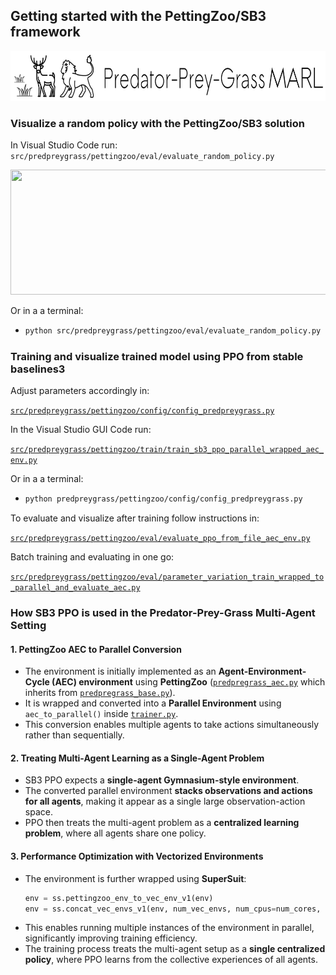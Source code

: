 ## Getting started with the PettingZoo/SB3 framework

<p align="center">
    <img src="../../../assets/images/readme/predpreygrass.png" width="700" height="80"/> 
</p>

### Visualize a random policy with the PettingZoo/SB3 solution
In Visual Studio Code run:
```src/predpreygrass/pettingzoo/eval/evaluate_random_policy.py```
</br>
<p align="center">
    <img src="../../../assets/images/gifs/predpreygrass_random.gif" width="1000" height="200"/>
</p>

Or in a a terminal:

-   ```bash 
    python src/predpreygrass/pettingzoo/eval/evaluate_random_policy.py 
    ```
### Training and visualize trained model using PPO from stable baselines3

Adjust parameters accordingly in:

[```src/predpreygrass/pettingzoo/config/config_predpreygrass.py```](https://github.com/doesburg11/PredPreyGrass/blob/main/src/predpreygrass/pettingzoo/config/config_predpreygrass.py)

In the Visual Studio GUI Code run:

[```src/predpreygrass/pettingzoo/train/train_sb3_ppo_parallel_wrapped_aec_env.py```](https://github.com/doesburg11/PredPreyGrass/blob/main/src/predpreygrass/pettingzoo/train/train_sb3_ppo_parallel_wrapped_aec_env.py)

Or in a a terminal:

-   ```bash 
    python predpreygrass/pettingzoo/config/config_predpreygrass.py 
    ```


To evaluate and visualize after training follow instructions in:

[```src/predpreygrass/pettingzoo/eval/evaluate_ppo_from_file_aec_env.py```](https://github.com/doesburg11/PredPreyGrass/blob/main/src/predpreygrass/pettingzoo/eval/evaluate_ppo_from_file_aec_env.py)

Batch training and evaluating in one go:

[```src/predpreygrass/pettingzoo/eval/parameter_variation_train_wrapped_to_parallel_and_evaluate_aec.py```](https://github.com/doesburg11/PredPreyGrass/blob/main/src/predpreygrass/pettingzoo/eval/parameter_variation_train_wrapped_to_parallel_and_evaluate_aec.py)


### How SB3 PPO is used in the Predator-Prey-Grass Multi-Agent Setting

#### 1. PettingZoo AEC to Parallel Conversion
- The environment is initially implemented as an **Agent-Environment-Cycle (AEC) environment** using **PettingZoo** ([`predpregrass_aec.py`](https://github.com/doesburg11/PredPreyGrass/blob/main/src/predpreygrass/pettingzoo/envs/predpreygrass_aec.py) which inherits from [`predpregrass_base.py`](https://github.com/doesburg11/PredPreyGrass/blob/main/src/predpreygrass/pettingzoo/envs/predpreygrass_base.py)).
- It is wrapped and converted into a **Parallel Environment** using `aec_to_parallel()` inside [`trainer.py`](https://github.com/doesburg11/PredPreyGrass/blob/main/src/predpreygrass/pettingzoo/train/utils/trainer.py).
- This conversion enables multiple agents to take actions simultaneously rather than sequentially.

#### 2. Treating Multi-Agent Learning as a Single-Agent Problem
- SB3 PPO expects a **single-agent Gymnasium-style environment**.
- The converted parallel environment **stacks observations and actions for all agents**, making it appear as a single large observation-action space.
- PPO then treats the multi-agent problem as a **centralized learning problem**, where all agents share one policy.

#### 3. Performance Optimization with Vectorized Environments
- The environment is further wrapped using **SuperSuit**:
  ```python
  env = ss.pettingzoo_env_to_vec_env_v1(env)
  env = ss.concat_vec_envs_v1(env, num_vec_envs, num_cpus=num_cores, base_class="stable_baselines3")
  ```
- This enables running multiple instances of the environment in parallel, significantly improving training efficiency.
- The training process treats the multi-agent setup as a **single centralized policy**, where PPO learns from the collective experiences of all agents.
